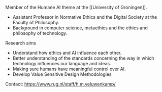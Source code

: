 Member of the Humane AI theme at the [[University of Groningen]].

- Assistant Professor in Normative Ethics and the Digital Society at the Faculty of Philosophy.
- Background in computer science, metaethics and the ethics and philosophy of technology.

Research aims
- Understand how ethics and AI influence each other.
- Better understanding of the standards concerning the way in which technology influences our language and ideas.
- Making sure humans have meaningful control over AI.
- Develop Value Sensitive Design Methodologies

Contact: https://www.rug.nl/staff/h.m.veluwenkamp/
